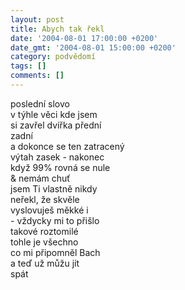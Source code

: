 ```yaml
---
layout: post
title: Abych tak řekl
date: '2004-08-01 17:00:00 +0200'
date_gmt: '2004-08-01 15:00:00 +0200'
category: podvědomí
tags: []
comments: []
---
```


<p>poslední slovo<br>v týhle věci kde jsem<br>si zavřel dvířka přední<br>zadní<br>a dokonce se ten zatracený<br>výtah zasek - nakonec<br>když 99% rovná se nule<br>& nemám chuť<br>jsem Ti vlastně nikdy<br>neřekl, že skvěle<br>vyslovuješ měkké i<br>- vždycky mi to přišlo<br>takové roztomilé<br>tohle je všechno<br>co mi připomněl Bach<br>a teď už můžu jít<br>spát</p>
